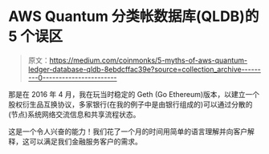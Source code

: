 # AWS Quantum 分类帐数据库(QLDB)的 5 个误区

> 原文：<https://medium.com/coinmonks/5-myths-of-aws-quantum-ledger-database-qldb-8ebdcffac39e?source=collection_archive---------0----------------------->

那是在 2016 年 4 月，我在玩当时稳定的 Geth (Go Ethereum)版本，以建立一个股权衍生品互换协议，多家银行(在我的例子中是由银行组成的)可以通过分散的(节点)系统网络交流信息和共享流程状态。

这是一个令人兴奋的能力！我们花了一个月的时间用简单的语言理解并向客户解释，这可以满足我们金融服务客户的需求。